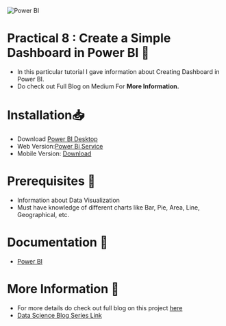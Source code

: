 
![Power BI](https://sereviso.com/wp-content/uploads/2018/06/power-bi-1.jpg)

# Practical 8 : Create a Simple Dashboard in Power BI 🏹
* In this particular tutorial I gave information about Creating Dashboard in Power BI.
* Do check out Full Blog on Medium For **More Information.**

# Installation📥
* Download [Power BI Desktop](https://aka.ms/pbidesktopstore)
* Web Version:[Power Bi Service](https://powerbi.microsoft.com/en-us/landing/signin/)
* Mobile Version: [Download](https://powerbi.microsoft.com/en-us/downloads/)

# Prerequisites 🚀
* Information about Data Visualization
* Must have knowledge of different charts like Bar, Pie, Area, Line, Geographical, etc.

# Documentation 🎯
* [Power BI](https://monashdatafluency.github.io/Power_BI/introduction-to-power-bi.html)

# More Information 📩
* For more details do check out full blog on this project [here](https://medium.com/mlearning-ai/data-science-create-simple-dashboard-in-power-bi-d068cde60c70)
* [Data Science Blog Series Link](https://znap.link/manthan.bhikadiya)
